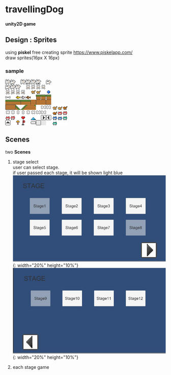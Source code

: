 # travellingDog
#### unity2D game
  
  
  
## Design : Sprites
using **piskel** free creating sprite https://www.piskelapp.com/  
draw sprites(16px X 16px)  
### sample  
![sprites1](./Assets/Sprites/sprites1.png)
![monster](./Assets/Sprites/monster.png)    

## Scenes  
two **Scenes**  
1. stage select  
user can select stage.  
if user passed each stage, it will be shown light blue  
![select1](./images/select1.JPG){: width="20%" height="10%"}  
![select2](./images/select2.JPG){: width="20%" height="10%"}  
 
2. each stage game  




